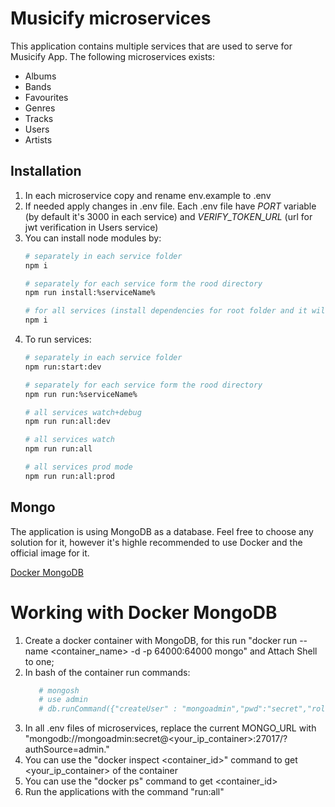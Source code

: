 # Musicify microservices

This application contains multiple services that are used to serve for Musicify App. The following microservices exists:

- Albums
- Bands
- Favourites
- Genres
- Tracks
- Users
- Artists

## Installation

1. In each microservice copy and rename env.example to .env
2. If needed apply changes in .env file. Each .env file have _PORT_ variable (by default it's 3000 in each service)
   and _VERIFY_TOKEN_URL_ (url for jwt verification in Users service)
3. You can install node modules by:
    ```bash
   # separately in each service folder
   npm i
   
   # separately for each service form the rood directory
   npm run install:%serviceName%
   
   # for all services (install dependencies for root folder and it will install nested dependencies in postinstall script)
   npm i
   ```
4. To run services:
   ```bash
   # separately in each service folder
   npm run:start:dev

   # separately for each service form the rood directory
   npm run run:%serviceName%

   # all services watch+debug
   npm run run:all:dev
   
   # all services watch
   npm run run:all
   
   # all services prod mode
   npm run run:all:prod
   ```

## Mongo

The application is using MongoDB as a database. Feel free to choose any solution for it, however it's highle recommended to use Docker and the official image for it.

[Docker MongoDB](https://hub.docker.com/_/mongo)

# Working with Docker MongoDB

1. Create a docker container with MongoDB, for this run "docker run --name <container_name> -d -p 64000:64000 mongo" and Attach Shell to one;
2. In bash of the container run commands:
   ```bash
      # mongosh
      # use admin
      # db.runCommand({"createUser" : "mongoadmin","pwd":"secret","roles" : [{"role" : "userAdminAnyDatabase","db": "admin"}]})
   ```
3. In all .env files of microservices, replace the current MONGO_URL with "mongodb://mongoadmin:secret@<your_ip_container>:27017/?authSource=admin."
4. You can use the "docker inspect <container_id>" command to get <your_ip_container> of the container
5. You can use the "docker ps" command to get <container_id>
6. Run the applications with the command "run:all"

